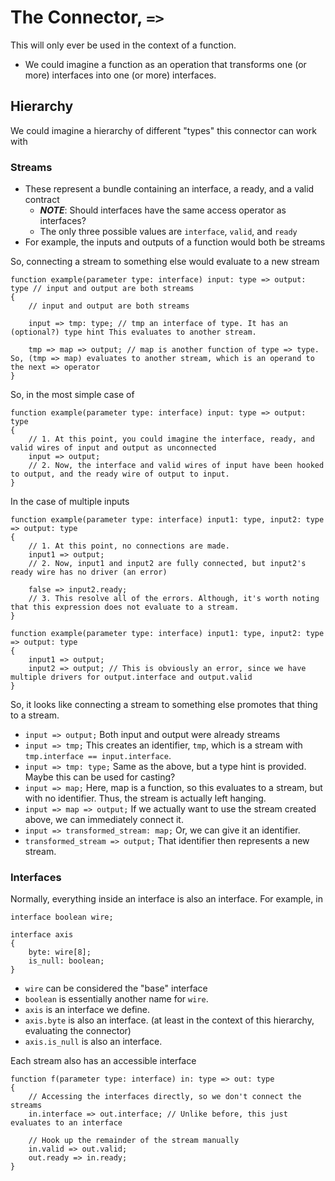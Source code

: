 # The Connector, `=>`

This will only ever be used in the context of a function.
- We could imagine a function as an operation that transforms one (or more) interfaces into one (or more) interfaces.

## Hierarchy

We could imagine a hierarchy of different "types" this connector can work with

### Streams
- These represent a bundle containing an interface, a ready, and a valid contract
  - ***NOTE***: Should interfaces have the same access operator as interfaces?
  - The only three possible values are `interface`, `valid`, and `ready`
- For example, the inputs and outputs of a function would both be streams

So, connecting a stream to something else would evaluate to a new stream

```text
function example(parameter type: interface) input: type => output: type // input and output are both streams
{
    // input and output are both streams

    input => tmp: type; // tmp an interface of type. It has an (optional?) type hint This evaluates to another stream.
    
    tmp => map => output; // map is another function of type => type. So, (tmp => map) evaluates to another stream, which is an operand to the next => operator
}
```

So, in the most simple case of
```text
function example(parameter type: interface) input: type => output: type
{
    // 1. At this point, you could imagine the interface, ready, and valid wires of input and output as unconnected
    input => output;
    // 2. Now, the interface and valid wires of input have been hooked to output, and the ready wire of output to input.
}
```

In the case of multiple inputs
```text
function example(parameter type: interface) input1: type, input2: type => output: type
{
    // 1. At this point, no connections are made.
    input1 => output;
    // 2. Now, input1 and input2 are fully connected, but input2's ready wire has no driver (an error)
    
    false => input2.ready;
    // 3. This resolve all of the errors. Although, it's worth noting that this expression does not evaluate to a stream.
}
```
```text
function example(parameter type: interface) input1: type, input2: type => output: type
{
    input1 => output;
    input2 => output; // This is obviously an error, since we have multiple drivers for output.interface and output.valid
}
```

So, it looks like connecting a stream to something else promotes that thing to a stream.
- `input => output;` Both input and output were already streams
- `input => tmp;` This creates an identifier, `tmp`, which is a stream with `tmp.interface == input.interface`.
- `input => tmp: type;` Same as the above, but a type hint is provided. Maybe this can be used for casting?
- `input => map;` Here, map is a function, so this evaluates to a stream, but with no identifier.
  Thus, the stream is actually left hanging.
- `input => map => output;` If we actually want to use the stream created above, we can immediately connect it.
- `input => transformed_stream: map;` Or, we can give it an identifier.
- `transformed_stream => output;` That identifier then represents a new stream.

### Interfaces

Normally, everything inside an interface is also an interface. For example, in
```text
interface boolean wire;

interface axis
{
    byte: wire[8];
    is_null: boolean;
}
```
- `wire` can be considered the "base" interface
- `boolean` is essentially another name for `wire`.
- `axis` is an interface we define.
- `axis.byte` is also an interface. (at least in the context of this hierarchy, evaluating the connector)
- `axis.is_null` is also an interface.

Each stream also has an accessible interface
```text
function f(parameter type: interface) in: type => out: type
{ 
    // Accessing the interfaces directly, so we don't connect the streams
    in.interface => out.interface; // Unlike before, this just evaluates to an interface
    
    // Hook up the remainder of the stream manually
    in.valid => out.valid;
    out.ready => in.ready;
}
```